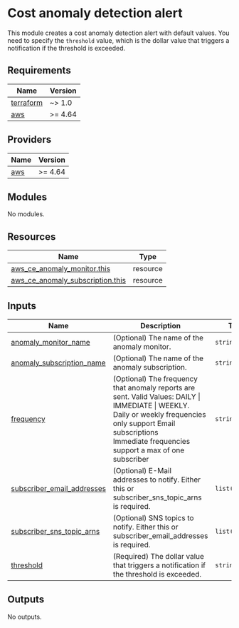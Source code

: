 # Cost anomaly detection alert

This module creates a cost anomaly detection alert with default values. You need to specify the `threshold` value, which is the dollar value that triggers a notification if the threshold is exceeded.

<!-- BEGINNING OF PRE-COMMIT-TERRAFORM DOCS HOOK -->
## Requirements

| Name | Version |
|------|---------|
| <a name="requirement_terraform"></a> [terraform](#requirement\_terraform) | ~> 1.0 |
| <a name="requirement_aws"></a> [aws](#requirement\_aws) | >= 4.64 |

## Providers

| Name | Version |
|------|---------|
| <a name="provider_aws"></a> [aws](#provider\_aws) | >= 4.64 |

## Modules

No modules.

## Resources

| Name | Type |
|------|------|
| [aws_ce_anomaly_monitor.this](https://registry.terraform.io/providers/hashicorp/aws/latest/docs/resources/ce_anomaly_monitor) | resource |
| [aws_ce_anomaly_subscription.this](https://registry.terraform.io/providers/hashicorp/aws/latest/docs/resources/ce_anomaly_subscription) | resource |

## Inputs

| Name | Description | Type | Default | Required |
|------|-------------|------|---------|:--------:|
| <a name="input_anomaly_monitor_name"></a> [anomaly\_monitor\_name](#input\_anomaly\_monitor\_name) | (Optional) The name of the anomaly monitor. | `string` | `"AWSServiceMonitor"` | no |
| <a name="input_anomaly_subscription_name"></a> [anomaly\_subscription\_name](#input\_anomaly\_subscription\_name) | (Optional) The name of the anomaly subscription. | `string` | `"AWSServiceSubscription"` | no |
| <a name="input_frequency"></a> [frequency](#input\_frequency) | (Optional) The frequency that anomaly reports are sent. Valid Values: DAILY \| IMMEDIATE \| WEEKLY.<br>    Daily or weekly frequencies only support Email subscriptions<br>    Immediate frequencies support a max of one subscriber | `string` | `"DAILY"` | no |
| <a name="input_subscriber_email_addresses"></a> [subscriber\_email\_addresses](#input\_subscriber\_email\_addresses) | (Optional) E-Mail addresses to notify. Either this or subscriber\_sns\_topic\_arns is required. | `list(string)` | `[]` | no |
| <a name="input_subscriber_sns_topic_arns"></a> [subscriber\_sns\_topic\_arns](#input\_subscriber\_sns\_topic\_arns) | (Optional) SNS topics to notify. Either this or subscriber\_email\_addresses is required. | `list(string)` | `[]` | no |
| <a name="input_threshold"></a> [threshold](#input\_threshold) | (Required) The dollar value that triggers a notification if the threshold is exceeded. | `string` | n/a | yes |

## Outputs

No outputs.
<!-- END OF PRE-COMMIT-TERRAFORM DOCS HOOK -->